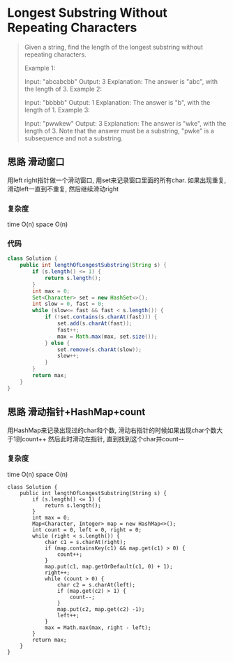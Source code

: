 # Longest Substring Without Repeating Characters
> Given a string, find the length of the longest substring without repeating characters.
> 
> Example 1:
> 
> Input: "abcabcbb"
> Output: 3 
> Explanation: The answer is "abc", with the length of 3. 
> Example 2:
> 
> Input: "bbbbb"
> Output: 1
> Explanation: The answer is "b", with the length of 1.
> Example 3:
> 
> Input: "pwwkew"
> Output: 3
> Explanation: The answer is "wke", with the length of 3. 
>              Note that the answer must be a substring, "pwke" is a subsequence and not a substring.

## 思路 滑动窗口
用left right指针做一个滑动窗口, 用set来记录窗口里面的所有char. 如果出现重复, 滑动left一直到不重复, 然后继续滑动right
### 复杂度
time O(n) space O(n)

### 代码
```java
class Solution {
    public int lengthOfLongestSubstring(String s) {
        if (s.length() <= 1) {
            return s.length();
        }
        int max = 0;
        Set<Character> set = new HashSet<>();
        int slow = 0, fast = 0;
        while (slow<= fast && fast < s.length()) {
            if (!set.contains(s.charAt(fast))) {
                set.add(s.charAt(fast));
                fast++;
                max = Math.max(max, set.size());
            } else {
                set.remove(s.charAt(slow));
                slow++;
            }
        }
        return max;
    }
}


```
## 思路 滑动指针+HashMap+count
用HashMap来记录出现过的char和个数, 滑动右指针的时候如果出现char个数大于1则count++ 然后此时滑动左指针, 直到找到这个char并count--
### 复杂度
time O(n) space O(n)


```
class Solution {
    public int lengthOfLongestSubstring(String s) {
        if (s.length() <= 1) {
            return s.length();
        }
        int max = 0;
        Map<Character, Integer> map = new HashMap<>();
        int count = 0, left = 0, right = 0;
        while (right < s.length()) {
            char c1 = s.charAt(right);
            if (map.containsKey(c1) && map.get(c1) > 0) {
                count++;
            }
            map.put(c1, map.getOrDefault(c1, 0) + 1);
            right++;
            while (count > 0) {
                char c2 = s.charAt(left);
                if (map.get(c2) > 1) {
                    count--;
                }
                map.put(c2, map.get(c2) -1);
                left++;
            }
            max = Math.max(max, right - left);
        }
        return max;
    }
}
```